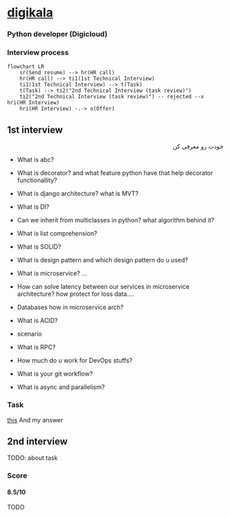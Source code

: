 # [digikala](https://digikala.com)
### Python developer (Digicloud)
### Interview process
```mermaid
flowchart LR
    sr(Send resume) --> hr(HR call)
    hr(HR call) --> ti1(1st Technical Interview)
    ti1(1st Technical Interview) --> t(Task)
    t(Task) --> ti2("2nd Technical Interview (task review)")
    ti2("2nd Technical Interview (task review)") -- rejected --x hri(HR Interview)
    hri(HR Interview) -.-> o(Offer)
```

## 1st interview

<p dir = "rtl"> خودت رو معرفی کن</p>

- What is abc?

- What is decorator? and what feature python have that help decorator functionallity?

- What is django architecture? what is MVT?

- What is DI?

- Can we inherit from multiclasses in python? what algorithm behind it?

- What is list comprehension?

- What is SOLID?

- What is design pattern and which design pattern do u used?

- What is microservice? ...

- How can solve latency between our services in microservice architecture? how protect for loss data....

- Databases how in microservice arch?

- What is ACID?

- scenario

- What is RPC?

- How much do u work for DevOps stuffs?

- What is your git workflow?

- What is async and parallelism?

### Task
[this](./DigiCloud_Programming_Challenge.pdf)
And my answer

## 2nd interview
TODO: about task

### Score
#### 8.5/10

TODO
